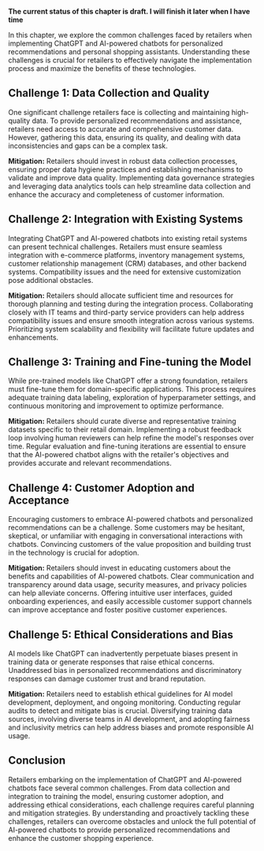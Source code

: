 **The current status of this chapter is draft. I will finish it later when I have time**

In this chapter, we explore the common challenges faced by retailers when implementing ChatGPT and AI-powered chatbots for personalized recommendations and personal shopping assistants. Understanding these challenges is crucial for retailers to effectively navigate the implementation process and maximize the benefits of these technologies.

Challenge 1: Data Collection and Quality
----------------------------------------

One significant challenge retailers face is collecting and maintaining high-quality data. To provide personalized recommendations and assistance, retailers need access to accurate and comprehensive customer data. However, gathering this data, ensuring its quality, and dealing with data inconsistencies and gaps can be a complex task.

**Mitigation:** Retailers should invest in robust data collection processes, ensuring proper data hygiene practices and establishing mechanisms to validate and improve data quality. Implementing data governance strategies and leveraging data analytics tools can help streamline data collection and enhance the accuracy and completeness of customer information.

Challenge 2: Integration with Existing Systems
----------------------------------------------

Integrating ChatGPT and AI-powered chatbots into existing retail systems can present technical challenges. Retailers must ensure seamless integration with e-commerce platforms, inventory management systems, customer relationship management (CRM) databases, and other backend systems. Compatibility issues and the need for extensive customization pose additional obstacles.

**Mitigation:** Retailers should allocate sufficient time and resources for thorough planning and testing during the integration process. Collaborating closely with IT teams and third-party service providers can help address compatibility issues and ensure smooth integration across various systems. Prioritizing system scalability and flexibility will facilitate future updates and enhancements.

Challenge 3: Training and Fine-tuning the Model
-----------------------------------------------

While pre-trained models like ChatGPT offer a strong foundation, retailers must fine-tune them for domain-specific applications. This process requires adequate training data labeling, exploration of hyperparameter settings, and continuous monitoring and improvement to optimize performance.

**Mitigation:** Retailers should curate diverse and representative training datasets specific to their retail domain. Implementing a robust feedback loop involving human reviewers can help refine the model's responses over time. Regular evaluation and fine-tuning iterations are essential to ensure that the AI-powered chatbot aligns with the retailer's objectives and provides accurate and relevant recommendations.

Challenge 4: Customer Adoption and Acceptance
---------------------------------------------

Encouraging customers to embrace AI-powered chatbots and personalized recommendations can be a challenge. Some customers may be hesitant, skeptical, or unfamiliar with engaging in conversational interactions with chatbots. Convincing customers of the value proposition and building trust in the technology is crucial for adoption.

**Mitigation:** Retailers should invest in educating customers about the benefits and capabilities of AI-powered chatbots. Clear communication and transparency around data usage, security measures, and privacy policies can help alleviate concerns. Offering intuitive user interfaces, guided onboarding experiences, and easily accessible customer support channels can improve acceptance and foster positive customer experiences.

Challenge 5: Ethical Considerations and Bias
--------------------------------------------

AI models like ChatGPT can inadvertently perpetuate biases present in training data or generate responses that raise ethical concerns. Unaddressed bias in personalized recommendations and discriminatory responses can damage customer trust and brand reputation.

**Mitigation:** Retailers need to establish ethical guidelines for AI model development, deployment, and ongoing monitoring. Conducting regular audits to detect and mitigate bias is crucial. Diversifying training data sources, involving diverse teams in AI development, and adopting fairness and inclusivity metrics can help address biases and promote responsible AI usage.

Conclusion
----------

Retailers embarking on the implementation of ChatGPT and AI-powered chatbots face several common challenges. From data collection and integration to training the model, ensuring customer adoption, and addressing ethical considerations, each challenge requires careful planning and mitigation strategies. By understanding and proactively tackling these challenges, retailers can overcome obstacles and unlock the full potential of AI-powered chatbots to provide personalized recommendations and enhance the customer shopping experience.
